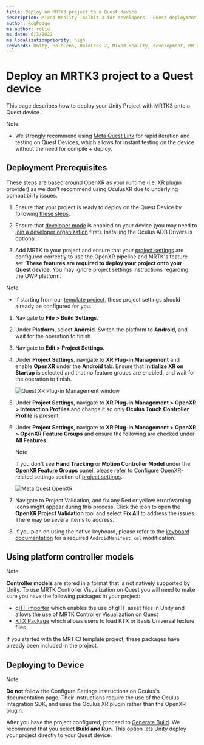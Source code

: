 ```yaml
---
title: Deploy an MRTK3 project to a Quest device
description: Mixed Reality Toolkit 3 for developers - Quest deployment.
author: RogPodge
ms.author: roliu
ms.date: 6/3/2022
ms.localizationpriority: high
keywords: Unity, HoloLens, HoloLens 2, Mixed Reality, development, MRTK3, Quest, Deployment
---
```


# Deploy an MRTK3 project to a Quest device

This page describes how to deploy your Unity Project with MRTK3 onto a Quest device.

> [!NOTE]
>
> - We strongly recommend using [Meta Quest Link](https://www.meta.com/help/quest/articles/headsets-and-accessories/oculus-link/) for rapid iteration and testing on Quest Devices, which allows for instant testing on the device without the need for compile + deploy.

## Deployment Prerequisites

These steps are based around OpenXR as your runtime (i.e. XR plugin provider) as we don't recommend using OculusXR due to underlying compatibility issues.

1. Ensure that your project is ready to deploy on the Quest Device by following [these steps](https://developer.oculus.com/documentation/unity/book-unity-gsg/).

1. Ensure that [developer mode](https://developer.oculus.com/documentation/native/android/mobile-device-setup/#enable-developer-mode) is enabled on your device (you may need to [join a developer organization](https://developer.oculus.com/documentation/native/android/mobile-device-setup/#joining-or-creating-an-organization) first). Installing the Oculus ADB Drivers is optional.

1. Add MRTK to your project and ensure that your [project settings](../getting-started/setting-up/setup-new-project.md#5-configure-openxr-related-settings) are configured correctly to use the OpenXR pipeline and MRTK's feature set. **These features are required to deploy your project onto your Quest device**. You may ignore project settings instructions regarding the UWP platform.

> [!NOTE]
>
> - If starting from our [template project](../getting-started/setting-up/setup-template.md), these project settings should already be configured for you.

1. Navigate to **File > Build Settings**.

1. Under **Platform**, select **Android**. Switch the platform to **Android**, and wait for the operation to finish.

1. Navigate to **Edit > Project Settings**.

1. Under **Project Settings**, navigate to **XR Plug-in Management** and enable **OpenXR** under the **Android** tab. Ensure that **Initialize XR on Startup** is selected and that no feature groups are enabled, and wait for the operation to finish.

    ![Quest XR Plug-in Management window](../images/oculus-xr-plug-in-management.png)

1. Under **Project Settings**, navigate to **XR Plug-in Management > OpenXR > Interaction Profiles** and change it so only **Oculus Touch Controller Profile** is present.

1. Under **Project Settings**, navigate to **XR Plug-in Management > OpenXR > OpenXR Feature Groups** and ensure the following are checked under **All Features**.

    > [!NOTE]
    > If you don't see **Hand Tracking** or **Motion Controller Model** under the **OpenXR Feature Groups** panel, please refer to Configure OpenXR-related settings section of [project settings](../getting-started/setting-up/setup-new-project.md#5-configure-openxr-related-settings).

    ![Meta Quest OpenXR](../images/oculus-openxr.png)

1. Navigate to Project Validation, and fix any Red or yellow error/warning icons might appear during this process. Click the icon to open the **OpenXR Project Validation** tool and select **Fix All** to address the issues. There may be several items to address.

1. If you plan on using the native keyboard, please refer to the [keyboard documentation](../../mrtk3-input/packages/input/System-keyboard.md#meta-quest-specific-setup) for a required `AndroidManifest.xml` modification.

## Using platform controller models

> [!NOTE]
> **Controller models** are stored in a format that is not natively supported by Unity. To use MRTK Controller Visualization on Quest you will need to make sure you have the following packages in your project:
>
> - [glTF importer](https://github.com/atteneder/glTFast) which enables the use of glTF asset files in Unity and allows the use of MRTK Controller Visualization on Quest
> - [KTX Package](https://github.com/atteneder/KtxUnity) which allows users to load KTX or Basis Universal texture files
>
> If you started with the MRTK3 template project, these packages have already been included in the project.

## Deploying to Device

> [!NOTE]
> **Do not** follow the Configure Settings instructions on Oculus's documentation page. Their instructions require the  use of the Oculus Integration SDK, and uses the Oculus XR plugin rather than the OpenXR plugin.

After you have the project configured, proceed to [Generate Build](https://developer.oculus.com/documentation/unity/unity-build/#generate-build). We recommend that you select **Build and Run**. This option lets Unity deploy your project directly to your Quest device.
